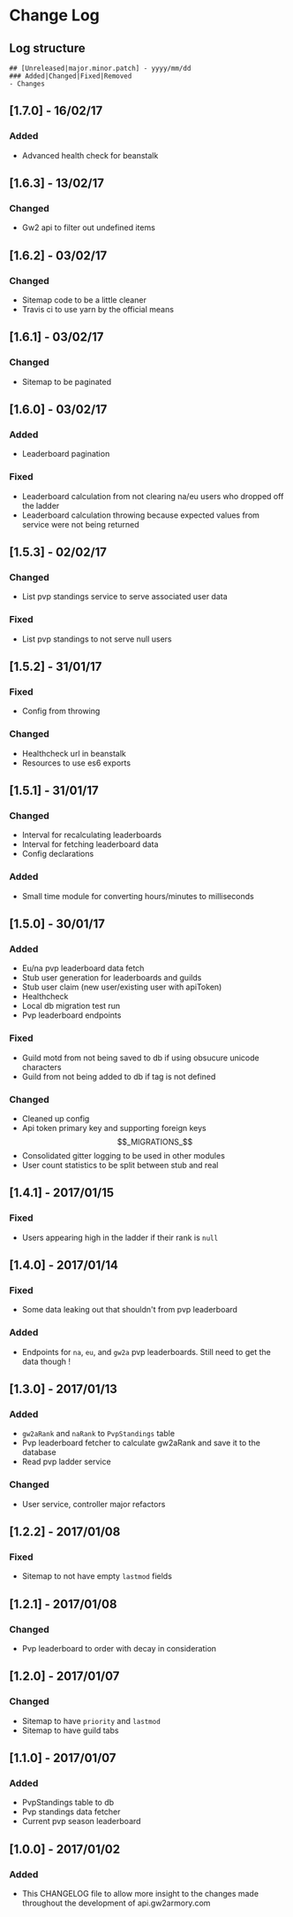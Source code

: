# Change Log

## Log structure

```
## [Unreleased|major.minor.patch] - yyyy/mm/dd
### Added|Changed|Fixed|Removed
- Changes
```

## [1.7.0] - 16/02/17
### Added
- Advanced health check for beanstalk

## [1.6.3] - 13/02/17
### Changed
- Gw2 api to filter out undefined items

## [1.6.2] - 03/02/17
### Changed
- Sitemap code to be a little cleaner
- Travis ci to use yarn by the official means

## [1.6.1] - 03/02/17
### Changed
- Sitemap to be paginated

## [1.6.0] - 03/02/17
### Added
- Leaderboard pagination

### Fixed
- Leaderboard calculation from not clearing na/eu users who dropped off the ladder
- Leaderboard calculation throwing because expected values from service were not being returned

## [1.5.3] - 02/02/17
### Changed
- List pvp standings service to serve associated user data

### Fixed
- List pvp standings to not serve null users

## [1.5.2] - 31/01/17
### Fixed
- Config from throwing

### Changed
- Healthcheck url in beanstalk
- Resources to use es6 exports

## [1.5.1] - 31/01/17
### Changed
- Interval for recalculating leaderboards
- Interval for fetching leaderboard data
- Config declarations

### Added
- Small time module for converting hours/minutes to milliseconds

## [1.5.0] - 30/01/17
### Added
- Eu/na pvp leaderboard data fetch
- Stub user generation for leaderboards and guilds
- Stub user claim (new user/existing user with apiToken)
- Healthcheck
- Local db migration test run
- Pvp leaderboard endpoints

### Fixed
- Guild motd from not being saved to db if using obsucure unicode characters
- Guild from not being added to db if tag is not defined

### Changed
- Cleaned up config
- Api token primary key and supporting foreign keys $$_MIGRATIONS_$$
- Consolidated gitter logging to be used in other modules
- User count statistics to be split between stub and real

## [1.4.1] - 2017/01/15
### Fixed
- Users appearing high in the ladder if their rank is `null`

## [1.4.0] - 2017/01/14
### Fixed
- Some data leaking out that shouldn't from pvp leaderboard

### Added
- Endpoints for `na`, `eu`, and `gw2a` pvp leaderboards. Still need to get the data though !

## [1.3.0] - 2017/01/13
### Added
- `gw2aRank` and `naRank` to `PvpStandings` table
- Pvp leaderboard fetcher to calculate gw2aRank and save it to the database
- Read pvp ladder service

### Changed
- User service, controller major refactors

## [1.2.2] - 2017/01/08
### Fixed
- Sitemap to not have empty `lastmod` fields

## [1.2.1] - 2017/01/08
### Changed
- Pvp leaderboard to order with decay in consideration

## [1.2.0] - 2017/01/07
### Changed
- Sitemap to have `priority` and `lastmod`
- Sitemap to have guild tabs

## [1.1.0] - 2017/01/07
### Added
- PvpStandings table to db
- Pvp standings data fetcher
- Current pvp season leaderboard

## [1.0.0] - 2017/01/02
### Added
- This CHANGELOG file to allow more insight to the changes made throughout the development of api.gw2armory.com
